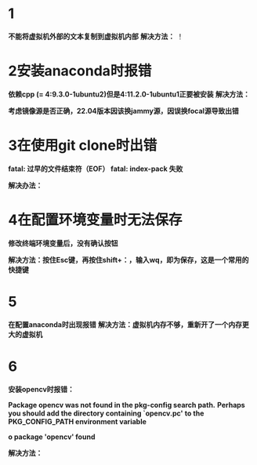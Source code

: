 1
==
**不能将虚拟机外部的文本复制到虚拟机内部**
**解决方法：**
！[](https://github.com/icentidollar/myfirstname/blob/main/image-20231225192420012.png)

2安装anaconda时报错
==
**依赖cpp (= 4:9.3.0-1ubuntu2)但是4:11.2.0-1ubuntu1正要被安装**
**解决方法：**

**考虑镜像源是否正确，22.04版本因该换jammy源，因误换focal源导致出错**

3在使用git clone时出错
==
**fatal: 过早的文件结束符（EOF） fatal: index-pack 失败**

**解决办法：**

4在配置环境变量时无法保存
==
**修改终端环境变量后，没有确认按钮**

**解决方法：按住Esc键，再按住shift+：，输入wq，即为保存，这是一个常用的快捷键**

5
==
**在配置anaconda时出现报错**
**解决方法：虚拟机内存不够，重新开了一个内存更大的虚拟机**

6
==
**安装opencv时报错：**

**Package opencv was not found in the pkg-config search path.**
**Perhaps you should add the directory containing `opencv.pc'**
**to the PKG_CONFIG_PATH environment variable**

**o package 'opencv' found**

**解决方法：**
